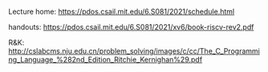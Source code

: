 Lecture home: https://pdos.csail.mit.edu/6.S081/2021/schedule.html

handouts: https://pdos.csail.mit.edu/6.S081/2021/xv6/book-riscv-rev2.pdf

R&K: http://cslabcms.nju.edu.cn/problem_solving/images/c/cc/The_C_Programming_Language_%282nd_Edition_Ritchie_Kernighan%29.pdf
